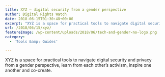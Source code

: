 ```yaml
---
title: XYZ – digital security from a gender perspective
author: Digital Rights Watch
date: 2018-06-15T01:30:48+00:00
excerpt: "XYZ is a space for practical tools to navigate digital security and privacy from a gender perspective, learn from each other's activism, inspire one another and co-create."
url: /2018/06/15/xyz/
featureImage: /wp-content/uploads/2018/06/tech-and-gender-no-logo.png
category:
  - 'Tools &amp; Guides'

---
```

XYZ is a space for practical tools to navigate digital security and privacy from a gender perspective, learn from each other&#8217;s activism, inspire one another and co-create.
